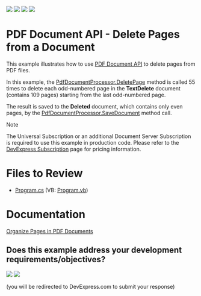 <!-- default badges list -->
![](https://img.shields.io/endpoint?url=https://codecentral.devexpress.com/api/v1/VersionRange/128595468/24.2.1%2B)
[![](https://img.shields.io/badge/Open_in_DevExpress_Support_Center-FF7200?style=flat-square&logo=DevExpress&logoColor=white)](https://supportcenter.devexpress.com/ticket/details/T114310)
[![](https://img.shields.io/badge/📖_How_to_use_DevExpress_Examples-e9f6fc?style=flat-square)](https://docs.devexpress.com/GeneralInformation/403183)
[![](https://img.shields.io/badge/💬_Leave_Feedback-feecdd?style=flat-square)](#does-this-example-address-your-development-requirementsobjectives)
<!-- default badges end -->

# PDF Document API - Delete Pages from a Document

This example illustrates how to use [PDF Document API](https://docs.devexpress.com/OfficeFileAPI/16491/pdf-document-api) to delete pages from PDF files.

In this example, the [PdfDocumentProcessor.DeletePage](https://docs.devexpress.com/OfficeFileAPI/DevExpress.Pdf.PdfDocumentProcessor.DeletePage(System.Int32)) method is called 55 times to delete each odd-numbered page in the <strong>TextDelete</strong> document (contains 109 pages) starting from the last odd-numbered page. 

The result is saved to the <strong>Deleted</strong> document, which contains only even pages, by the [PdfDocumentProcessor.SaveDocument](https://docs.devexpress.com/OfficeFileAPI/devexpress.pdf.pdfdocumentprocessor.savedocument.overloads) method call.

>[!NOTE]
> The Universal Subscription or an additional Document Server Subscription is required to use this example in production code. Please refer to the <a href="https://www.devexpress.com/Subscriptions/">DevExpress Subscription</a> page for pricing information.

# Files to Review

* [Program.cs](./CS/PdfDeletePageExample/Program.cs) (VB: [Program.vb](./VB/PdfDeletePageExample/Program.vb))

 # Documentation

 [Organize Pages in PDF Documents](https://docs.devexpress.com/OfficeFileAPI/119762/pdf-document-api/document-manipulation/page-manipulation)
<!-- feedback -->
## Does this example address your development requirements/objectives?

[<img src="https://www.devexpress.com/support/examples/i/yes-button.svg"/>](https://www.devexpress.com/support/examples/survey.xml?utm_source=github&utm_campaign=pdf-document-api-delete-pages-from-document&~~~was_helpful=yes) [<img src="https://www.devexpress.com/support/examples/i/no-button.svg"/>](https://www.devexpress.com/support/examples/survey.xml?utm_source=github&utm_campaign=pdf-document-api-delete-pages-from-document&~~~was_helpful=no)

(you will be redirected to DevExpress.com to submit your response)
<!-- feedback end -->
